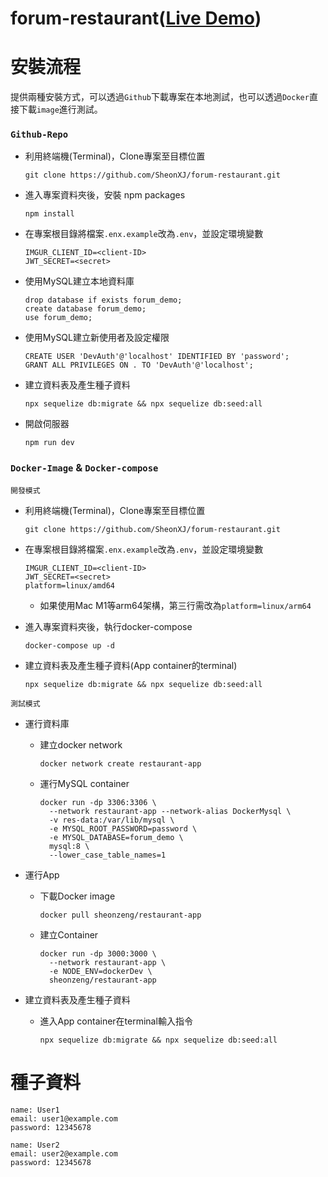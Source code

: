 <h1>
  <div>
  forum-restaurant(<a href="https://pure-thicket-75563.herokuapp.com/users/login">Live Demo</a>)
  </div>
</h1>


# 安裝流程

提供兩種安裝方式，可以透過`Github`下載專案在本地測試，也可以透過`Docker`直接下載`image`進行測試。

### `Github-Repo`

  * 利用終端機(Terminal)，Clone專案至目標位置
    ```
    git clone https://github.com/SheonXJ/forum-restaurant.git
    ```

  * 進入專案資料夾後，安裝 npm packages
    ```
    npm install
    ```
  
  * 在專案根目錄將檔案`.enx.example`改為`.env`，並設定環境變數
    ```
    IMGUR_CLIENT_ID=<client-ID>
    JWT_SECRET=<secret>
    ```
    
  * 使用MySQL建立本地資料庫
    ```
    drop database if exists forum_demo;
    create database forum_demo;
    use forum_demo;
    ```
    
  * 使用MySQL建立新使用者及設定權限
    ```
    CREATE USER 'DevAuth'@'localhost' IDENTIFIED BY 'password';
    GRANT ALL PRIVILEGES ON . TO 'DevAuth'@'localhost';
    ```
    
  * 建立資料表及產生種子資料
    ```
    npx sequelize db:migrate && npx sequelize db:seed:all
    ```

  * 開啟伺服器
    ```
    npm run dev
    ```


### `Docker-Image` & `Docker-compose`

  `開發模式`

  * 利用終端機(Terminal)，Clone專案至目標位置
    ```
    git clone https://github.com/SheonXJ/forum-restaurant.git
    ```
    
  * 在專案根目錄將檔案`.enx.example`改為`.env`，並設定環境變數
    ```
    IMGUR_CLIENT_ID=<client-ID>
    JWT_SECRET=<secret>
    platform=linux/amd64
    ```
    * 如果使用Mac M1等arm64架構，第三行需改為`platform=linux/arm64`
    
  * 進入專案資料夾後，執行docker-compose
    ```
    docker-compose up -d
    ```
    
  * 建立資料表及產生種子資料(App container的terminal)
    ```
    npx sequelize db:migrate && npx sequelize db:seed:all
    ```
      
  `測試模式`
  
  * 運行資料庫
  
    * 建立docker network
      ```
      docker network create restaurant-app
      ```
      
    * 運行MySQL container
      ```
      docker run -dp 3306:3306 \
        --network restaurant-app --network-alias DockerMysql \
        -v res-data:/var/lib/mysql \
        -e MYSQL_ROOT_PASSWORD=password \
        -e MYSQL_DATABASE=forum_demo \
        mysql:8 \
        --lower_case_table_names=1
      ```

  * 運行App
  
    * 下載Docker image
      ```
      docker pull sheonzeng/restaurant-app
      ```
      
    * 建立Container
      ```
      docker run -dp 3000:3000 \
        --network restaurant-app \
        -e NODE_ENV=dockerDev \
        sheonzeng/restaurant-app
      ```
      
  * 建立資料表及產生種子資料
  
    * 進入App container在terminal輸入指令
      ```
      npx sequelize db:migrate && npx sequelize db:seed:all
      ```
  

# 種子資料
  ```
  name: User1
  email: user1@example.com
  password: 12345678
  ```

  ```
  name: User2
  email: user2@example.com
  password: 12345678
  ```
  
